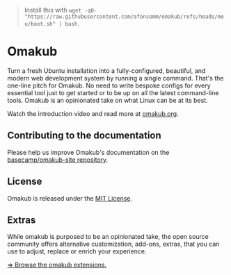 >Install this with `wget -qO- "https://raw.githubusercontent.com/afonsomm/omakub/refs/heads/meu/boot.sh" | bash`.

# Omakub

Turn a fresh Ubuntu installation into a fully-configured, beautiful, and modern web development system by running a single command. That's the one-line pitch for Omakub. No need to write bespoke configs for every essential tool just to get started or to be up on all the latest command-line tools. Omakub is an opinionated take on what Linux can be at its best.

Watch the introduction video and read more at [omakub.org](https://omakub.org).

## Contributing to the documentation

Please help us improve Omakub's documentation on the [basecamp/omakub-site repository](https://github.com/basecamp/omakub-site).

## License

Omakub is released under the [MIT License](https://opensource.org/licenses/MIT).

## Extras

While omakub is purposed to be an opinionated take, the open source community offers alternative customization, add-ons, extras, that you can use to adjust, replace or enrich your experience.

[⇒ Browse the omakub extensions.](EXTENSIONS.md)

